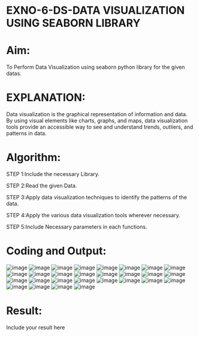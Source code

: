 # EXNO-6-DS-DATA VISUALIZATION USING SEABORN LIBRARY

# Aim:
  To Perform Data Visualization using seaborn python library for the given datas.

# EXPLANATION:
Data visualization is the graphical representation of information and data. By using visual elements like charts, graphs, and maps, data visualization tools provide an accessible way to see and understand trends, outliers, and patterns in data.

# Algorithm:
STEP 1:Include the necessary Library.

STEP 2:Read the given Data.

STEP 3:Apply data visualization techniques to identify the patterns of the data.

STEP 4:Apply the various data visualization tools wherever necessary.

STEP 5:Include Necessary parameters in each functions.

# Coding and Output:
![image](https://github.com/user-attachments/assets/88b83d5f-cd5b-443d-b0f3-aa43a4185c75)
![image](https://github.com/user-attachments/assets/1d7ecbba-9880-46d2-ac23-92f1442629a2)
![image](https://github.com/user-attachments/assets/d1c45411-33a5-4d4e-b669-8bf6b91469a8)
![image](https://github.com/user-attachments/assets/0e12f1bb-390b-41e3-8969-48744638188c)
![image](https://github.com/user-attachments/assets/b03d8301-69c1-4fd9-a1da-8e7ea3889a61)
![image](https://github.com/user-attachments/assets/c536e68e-134c-463a-8203-fe4e9416d190)
![image](https://github.com/user-attachments/assets/56f6961b-d73d-4d23-a314-d2984defcf5e)
![image](https://github.com/user-attachments/assets/eafb4adc-1c92-4a5a-92c4-269b947be60b)
![image](https://github.com/user-attachments/assets/c0b66791-9817-4ce3-aa6d-79bc64233113)
![image](https://github.com/user-attachments/assets/8c558165-b87f-4786-97dd-727a9725f0dc)
![image](https://github.com/user-attachments/assets/25733924-9e78-4cac-b512-ff075cef6e5a)
![image](https://github.com/user-attachments/assets/8875b4fd-3cef-4cec-bad3-fc34baeb59e6)
![image](https://github.com/user-attachments/assets/23212bdc-1e64-417b-9452-cfb28e7a07d6)
![image](https://github.com/user-attachments/assets/6b136da3-d0ae-4d97-adea-a0d417c05dcb)
![image](https://github.com/user-attachments/assets/595fa9a4-1749-48ab-9451-de31c687c5d1)
![image](https://github.com/user-attachments/assets/c0ece9f3-72ea-4dd3-957b-6e9fbbc1f44d)
![image](https://github.com/user-attachments/assets/9b91c292-6abc-4ada-9a9f-7cd45c8d30e1)
![image](https://github.com/user-attachments/assets/f348733f-6166-4ebb-8c6b-aadfd0e1463d)
![image](https://github.com/user-attachments/assets/fe56b2b3-4852-4430-8551-78e401a8122a)
![image](https://github.com/user-attachments/assets/998a4179-2f0c-4131-b3df-08626ada8174)
![image](https://github.com/user-attachments/assets/f37263e3-d4ba-4bd2-8e26-147a2013978e)
![image](https://github.com/user-attachments/assets/2722fca6-203f-44b8-ac84-7dae51874278)
![image](https://github.com/user-attachments/assets/707d0239-5ddf-4945-b62a-bc77e7768835)
![image](https://github.com/user-attachments/assets/b92cdce4-2d9c-49b9-a2df-dbe8cafc8ca8)
![image](https://github.com/user-attachments/assets/54855621-f05b-4935-af5d-583e2288de7d)
![image](https://github.com/user-attachments/assets/32079b80-2c73-42da-bbea-281a412ac111)
![image](https://github.com/user-attachments/assets/69809867-5161-41e3-add8-552987d17d2a)
![image](https://github.com/user-attachments/assets/b93a6c0e-080c-49cd-a0e0-8afff138b630)






# Result:
 Include your result here
